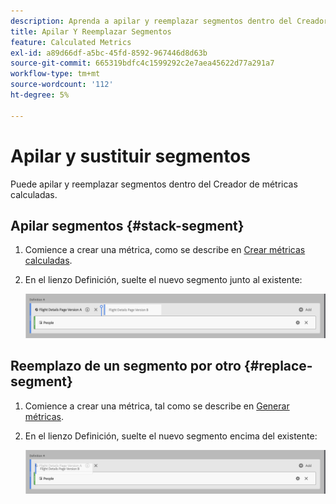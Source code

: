 ```yaml
---
description: Aprenda a apilar y reemplazar segmentos dentro del Creador de métricas calculadas.
title: Apilar Y Reemplazar Segmentos
feature: Calculated Metrics
exl-id: a89d66df-a5bc-45fd-8592-967446d8d63b
source-git-commit: 665319bdfc4c1599292c2e7aea45622d77a291a7
workflow-type: tm+mt
source-wordcount: '112'
ht-degree: 5%

---
```


# Apilar y sustituir segmentos

Puede apilar y reemplazar segmentos dentro del Creador de métricas calculadas.

## Apilar segmentos {#stack-segment}

1. Comience a crear una métrica, como se describe en [Crear métricas calculadas](cm-build-metrics.md).

1. En el lienzo Definición, suelte el nuevo segmento junto al existente:

   ![El lienzo de definición que muestra la métrica Visitantes de EE. UU. se colocó junto a los Visitantes internacionales existentes.](assets/segment-stack.png)

## Reemplazo de un segmento por otro {#replace-segment}

1. Comience a crear una métrica, tal como se describe en [Generar métricas](cm-build-metrics.md).

1. En el lienzo Definición, suelte el nuevo segmento encima del existente:

   ![El lienzo de definición que muestra los visitantes estadounidenses se coloca encima de la métrica Visitantes internacionales.](assets/segment-replace.png)
